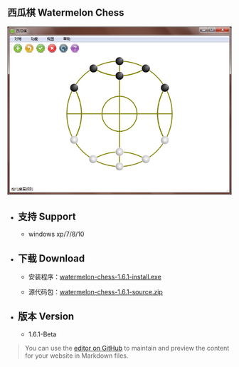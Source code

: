 ## 西瓜棋 Watermelon Chess

![main-win](https://github.com/tatwd/watermelon-chess/blob/master/wiki-resources/imags/main-win-2.png)

* ## 支持 Support   

    * windows xp/7/8/10

* ## 下载 Download  

    * 安装程序：[watermelon-chess-1.6.1-install.exe](https://github.com/tatwd/watermelon-chess/raw/master/wiki-resources/downloads/watermelon-chess-1.6.1-install.exe)

    * 源代码包：[watermelon-chess-1.6.1-source.zip](https://github.com/tatwd/watermelon-chess/raw/master/wiki-resources/downloads/watermelon-chess-1.6.1-src.zip)

* ## 版本 Version
    
    * 1.6.1-Beta

> You can use the [editor on GitHub](https://github.com/tatwd/watermelon-chess/edit/master/README.md) to maintain and preview the content for your website in Markdown files.
